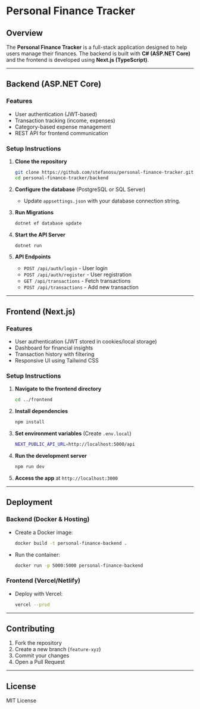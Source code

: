 # Personal Finance Tracker

## Overview
The **Personal Finance Tracker** is a full-stack application designed to help users manage their finances. The backend is built with **C# (ASP.NET Core)** and the frontend is developed using **Next.js (TypeScript)**.

---

## Backend (ASP.NET Core)

### Features
- User authentication (JWT-based)
- Transaction tracking (income, expenses)
- Category-based expense management
- REST API for frontend communication

### Setup Instructions
1. **Clone the repository**
   ```sh
   git clone https://github.com/stefanosu/personal-finance-tracker.git
   cd personal-finance-tracker/backend
   ```

2. **Configure the database** (PostgreSQL or SQL Server)
   - Update `appsettings.json` with your database connection string.

3. **Run Migrations**
   ```sh
   dotnet ef database update
   ```

4. **Start the API Server**
   ```sh
   dotnet run
   ```

5. **API Endpoints**
   - `POST /api/auth/login` - User login
   - `POST /api/auth/register` - User registration
   - `GET /api/transactions` - Fetch transactions
   - `POST /api/transactions` - Add new transaction
   
---

## Frontend (Next.js)

### Features
- User authentication (JWT stored in cookies/local storage)
- Dashboard for financial insights
- Transaction history with filtering
- Responsive UI using Tailwind CSS

### Setup Instructions
1. **Navigate to the frontend directory**
   ```sh
   cd ../frontend
   ```
2. **Install dependencies**
   ```sh
   npm install
   ```
3. **Set environment variables** (Create `.env.local`)
   ```sh
   NEXT_PUBLIC_API_URL=http://localhost:5000/api
   ```
4. **Run the development server**
   ```sh
   npm run dev
   ```

5. **Access the app** at `http://localhost:3000`

---

## Deployment
### Backend (Docker & Hosting)
- Create a Docker image:
  ```sh
  docker build -t personal-finance-backend .
  ```
- Run the container:
  ```sh
  docker run -p 5000:5000 personal-finance-backend
  ```

### Frontend (Vercel/Netlify)
- Deploy with Vercel:
  ```sh
  vercel --prod
  ```

---

## Contributing
1. Fork the repository
2. Create a new branch (`feature-xyz`)
3. Commit your changes
4. Open a Pull Request

---

## License
MIT License

